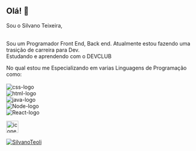 ## Olá!  👋

Sou o Silvano Teixeira,
<br>
<br>

Sou um Programador Front End, Back end.
Atualmente estou fazendo uma trasição de carreira para Dev.
<br>
Estudando e aprendendo com o DEVCLUB
<br>

No qual estou me Especializando em varias Linguagens de Programação como:
<br>
<br>
<img src="https://img.shields.io/badge/CSS-239120?&style=for-the-badge&logo=css3&logoColor=white" alt="css-logo" />
<br>
<img src="https://img.shields.io/badge/HTML5-E34F26?style=for-the-badge&logo=html5&logoColor=white" alt="html-logo" />
<br>
<img src="https://img.shields.io/badge/JavaScript-F7DF1E?style=for-the-badge&logo=javascript&logoColor=black" alt="java-logo" />
<br>
<img src="https://img.shields.io/badge/Node.js-43853D?style=for-the-badge&logo=node.js&logoColor=white" alt="Node-logo" />
<br>
<img src="https://img.shields.io/badge/React-20232A?style=for-the-badge&logo=react&logoColor=61DAFB" alt="React-logo" />
<p>
  <a href="https://www.instagram.com/silvano_teoli">
    <img align="left" alt="icone do instagram uma camera dentro de um quadrado" width="32px" src="https://cdn.jsdelivr.net/npm/simple-icons@v3/icons/instagram.svg" />
    </a>
</p>
<br>
<br>

[![SilvanoTeoli](https://github-readme-stats.vercel.app/api?username=SilvanoTeoli)](https://github.com/anuraghazra/github-readme-stats)
